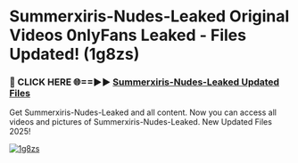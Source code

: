 # Summerxiris-Nudes-Leaked Original Videos 0nlyFans Leaked - Files Updated! (1g8zs)

<h3>🔴 CLICK HERE 🌐==►► <a href="https://tinyurl.com/5h6xmrr3" rel="nofollow">Summerxiris-Nudes-Leaked Updated Files</a></h3>

Get Summerxiris-Nudes-Leaked and all content. Now you can access all videos and pictures of Summerxiris-Nudes-Leaked. New Updated Files 2025!

[![1g8zs](https://i.imgur.com/KVD873Z.gif)](https://tinyurl.com/5h6xmrr3)
